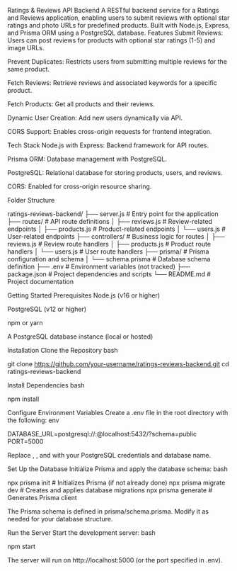 Ratings & Reviews API Backend
A RESTful backend service for a Ratings and Reviews application, enabling users to submit reviews with optional star ratings and photo URLs for predefined products. Built with Node.js, Express, and Prisma ORM using a PostgreSQL database.
Features
Submit Reviews: Users can post reviews for products with optional star ratings (1-5) and image URLs.

Prevent Duplicates: Restricts users from submitting multiple reviews for the same product.

Fetch Reviews: Retrieve reviews and associated keywords for a specific product.

Fetch Products: Get all products and their reviews.

Dynamic User Creation: Add new users dynamically via API.

CORS Support: Enables cross-origin requests for frontend integration.

Tech Stack
Node.js with Express: Backend framework for API routes.

Prisma ORM: Database management with PostgreSQL.

PostgreSQL: Relational database for storing products, users, and reviews.

CORS: Enabled for cross-origin resource sharing.

Folder Structure

ratings-reviews-backend/
├── server.js # Entry point for the application
├── routes/ # API route definitions
│ ├── reviews.js # Review-related endpoints
│ ├── products.js # Product-related endpoints
│ └── users.js # User-related endpoints
├── controllers/ # Business logic for routes
│ ├── reviews.js # Review route handlers
│ ├── products.js # Product route handlers
│ └── users.js # User route handlers
├── prisma/ # Prisma configuration and schema
│ └── schema.prisma # Database schema definition
├── .env # Environment variables (not tracked)
├── package.json # Project dependencies and scripts
└── README.md # Project documentation

Getting Started
Prerequisites
Node.js (v16 or higher)

PostgreSQL (v12 or higher)

npm or yarn

A PostgreSQL database instance (local or hosted)

Installation
Clone the Repository
bash

git clone https://github.com/your-username/ratings-reviews-backend.git
cd ratings-reviews-backend

Install Dependencies
bash

npm install

Configure Environment Variables
Create a .env file in the root directory with the following:
env

DATABASE_URL=postgresql://<user>:<password>@localhost:5432/<dbname>?schema=public
PORT=5000

Replace <user>, <password>, and <dbname> with your PostgreSQL credentials and database name.

Set Up the Database
Initialize Prisma and apply the database schema:
bash

npx prisma init # Initializes Prisma (if not already done)
npx prisma migrate dev # Creates and applies database migrations
npx prisma generate # Generates Prisma client

The Prisma schema is defined in prisma/schema.prisma. Modify it as needed for your database structure.

Run the Server
Start the development server:
bash

npm start

The server will run on http://localhost:5000 (or the port specified in .env).
